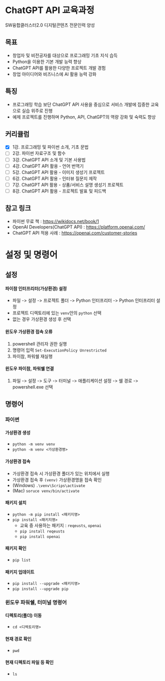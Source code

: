 # ChatGPT API 교육과정
SW융합클러스터2.0 디지털콘텐츠 전문인력 양성

## 목표
- 창업자 및 비전공자를 대상으로 프로그래밍 기초 지식 습득
- Python을 이용한 기본 개발 능력 향상
- ChatGPT API를 활용한 다양한 프로젝트 개발 경험
- 창업 아이디어와 비즈니스에 AI 활용 능력 강화

## 특징
- 프로그래밍 학습 보단 ChatGPT API 사용을 중심으로 서비스 개발에 집중한 교육으로 실습 위주로 진행
- 예제 프로젝트를 진행하며 Python, API, ChatGPT의 역량 강화 및 숙력도 향상

## 커리큘럼
- [x]  1강. 프로그래밍 및 파이썬 소개, 기초 문법
- [ ]  2강. 파이썬 자료구조 및 함수
- [ ]  3강. ChatGPT API 소개 및 기본 사용법
- [ ]  4강. ChatGPT API 활용 - 언어 번역기
- [ ]  5강. ChatGPT API 활용 - 이미지 생성기 프로젝트
- [ ]  6강. ChatGPT API 활용 - 인터뷰 질문지 제작
- [ ]  7강. ChatGPT API 활용 - 상품/서비스 설명 생성기 프로젝트
- [ ]  8강. ChatGPT API 활용 - 프로젝트 발표 및 피드백

## 참고 링크
* 파이썬 무료 책 : https://wikidocs.net/book/1
* OpenAI Developers(ChatGPT API) :  https://platform.openai.com/
* ChatGPT API 적용 사례 : https://openai.com/customer-stories

# 설정 및 명령어
## 설정
#### 파이참 인터프리터(가상환경) 설정
* 파일 -> 설정 -> 프로젝트 폴더 -> Python 인터프리터 -> Python 인터프리터 설정
* 프로젝트 디렉토리에 있는 ```venv```안의 ```python``` 선택
* 없는 경우 가상환경 생성 후 선택

#### 윈도우 가상환경 접속 오류
1. powershell 관리자 권한 실행
2. 명령어 입력 ```Set-ExecutionPolicy Unrestricted```
3. 파이참, 파워쉘 재실행

#### 윈도우 파이참, 파워쉘 연결
1. 파일 -> 설정 -> 도구 -> 터미널 -> 애플리케이션 설정 -> 쉘 경로 -> powershell.exe 선택

## 명령어
### 파이썬

#### 가상환경 생성
* ```python -m venv venv```
* ```python -m venv <가상환경명>```

#### 가상환경 접속  
* 가상환경 접속 시 가상환경 폴더가 있는 위치에서 실행
* 가상환경 접속 후 ```(venv)``` 가상환경명을 접속 확인
* (Windows) ```.\venv\Scrips\activate```
* (Mac) ```soruce venv/bin/activate```

#### 패키지 설치
* ```python -m pip install <패키지명>```
* ```pip install <패키지명>```
  * 교육 중 사용하는 패키지 : ```reqeusts```, ```openai```
  * ```pip install reqeusts``` 
  * ```pip install openai``` 

#### 패키지 확인
* ```pip list```

#### 패키지 업데이트
* ```pip install --upgrade <패키지명>```
* ```pip install --upgrade pip```

### 윈도우 파워쉘, 터미널 명령어
#### 디렉토리(폴더) 이동
* ```cd <디렉토리명>```

#### 현재 경로 확인
* ```pwd```

#### 현재 디렉토리 파일 등 확인
* ```ls```
